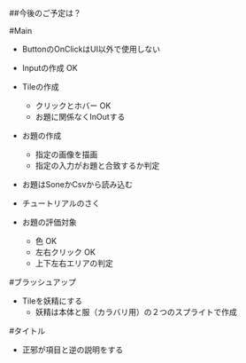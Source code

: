 ﻿##今後のご予定は？

#Main

*	ButtonのOnClickはUI以外で使用しない


*   Inputの作成 OK

*   Tileの作成
    *   クリックとホバー OK
    *   お題に関係なくInOutする

*   お題の作成
    *   指定の画像を描画
    *   指定の入力がお題と合致するか判定


*   お題はSoneかCsvから読み込む
*   チュートリアルのさく

*	お題の評価対象
	*	色 OK
	*	左右クリック OK
	*	上下左右エリアの判定

#ブラッシュアップ
*	Tileを妖精にする                                
	*	妖精は本体と服（カラバリ用）の２つのスプライトで作成

#タイトル
*	正邪が項目と逆の説明をする
